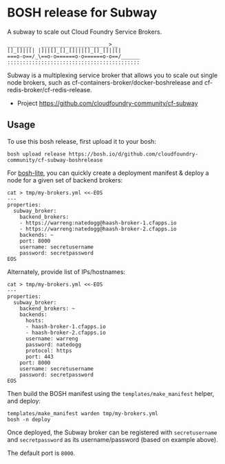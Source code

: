 BOSH release for Subway
=======================

A subway to scale out Cloud Foundry Service Brokers.

```
________   ______________________>__
[]_[]||[| |]||[]_[]_[]|||[]_[]_[]||[|
===o-o==/_\==o-o======o-o======o-o==/______
:::::::::::::::::::::::::::::::::::::::::::
```

Subway is a multiplexing service broker that allows you to scale out single node brokers, such as cf-containers-broker/docker-boshrelease and cf-redis-broker/cf-redis-release.

-	Project https://github.com/cloudfoundry-community/cf-subway

Usage
-----

To use this bosh release, first upload it to your bosh:

```
bosh upload release https://bosh.io/d/github.com/cloudfoundry-community/cf-subway-boshrelease
```

For [bosh-lite](https://github.com/cloudfoundry/bosh-lite), you can quickly create a deployment manifest & deploy a node for a given set of backend brokers:

```
cat > tmp/my-brokers.yml <<-EOS
---
properties:
  subway_broker:
    backend_brokers:
    - https://warreng:natedogg@haash-broker-1.cfapps.io
    - https://warreng:natedogg@haash-broker-2.cfapps.io
    backends: ~
    port: 8000
    username: secretusername
    password: secretpassword
EOS
```

Alternately, provide list of IPs/hostnames:

```
cat > tmp/my-brokers.yml <<-EOS
---
properties:
  subway_broker:
    backend_brokers: ~
    backends:
      hosts:
      - haash-broker-1.cfapps.io
      - haash-broker-2.cfapps.io
      username: warreng
      password: natedogg
      protocol: https
      port: 443
    port: 8000
    username: secretusername
    password: secretpassword
EOS
```

Then build the BOSH manifest using the `templates/make_manifest` helper, and deploy:

```
templates/make_manifest warden tmp/my-brokers.yml
bosh -n deploy
```

Once deployed, the Subway broker can be registered with `secretusername` and `secretpassword` as its username/password (based on example above).

The default port is `8000`.

